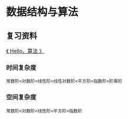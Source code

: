 # 数据结构与算法
## 复习资料
[《 Hello，算法 》](https://www.hello-algo.com/)


### 时间复杂度

` 常数阶<对数阶<线性阶<线性对数阶<平方阶<指数阶<阶乘阶
`

### 空间复杂度
`
常数阶<对数阶<线性阶<平方阶<指数阶
`
